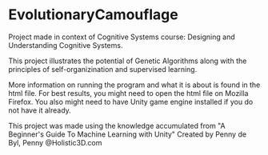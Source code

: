 # EvolutionaryCamouflage

Project made in context of Cognitive Systems course: Designing and Understanding Cognitive Systems.

This project illustrates the potential of Genetic Algorithms along with the principles of self-organizination and supervised learning.

More information on running the program and what it is about is found in the html file.
For best results, you might need to open the html file on Mozilla Firefox.
You also might need to have Unity game engine installed if you do not have it already. 

This project was made using the knowledge accumulated from "A Beginner's Guide To Machine Learning with Unity"
Created by Penny de Byl, Penny @Holistic3D.com

